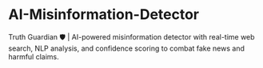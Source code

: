 # AI-Misinformation-Detector
Truth Guardian 🛡️ | AI-powered misinformation detector with real-time web search, NLP analysis, and confidence scoring to combat fake news and harmful claims.
